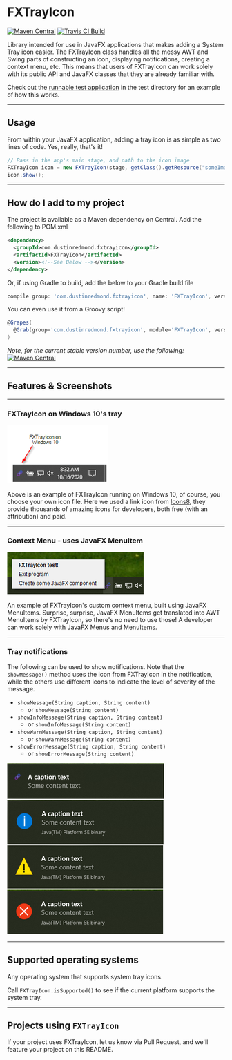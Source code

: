 # FXTrayIcon

[![Maven Central](https://img.shields.io/maven-central/v/com.dustinredmond.fxtrayicon/FXTrayIcon.svg?label=Maven%20Central)](https://search.maven.org/search?q=g:%22com.dustinredmond.fxtrayicon%22%20AND%20a:%22FXTrayIcon%22)
[![Travis CI Build](https://travis-ci.com/dustinkredmond/FXTrayIcon.svg?branch=main)](https://travis-ci.com/dustinkredmond/FXTrayIcon)

Library intended for use in JavaFX applications that makes adding a System Tray icon easier.
The FXTrayIcon class handles all the messy AWT and Swing parts of constructing an icon, 
displaying notifications, creating a context menu, etc. This means that users of FXTrayIcon can
work solely with its public API and JavaFX classes that they are already familiar with.

Check out the [runnable test application](./src/test/java/com/dustinredmond/fxtrayicon/RunnableTest.java) in the test directory for an example of how this works. 

---

## Usage

From within your JavaFX application, adding a tray icon is as simple as two lines of code.
Yes, really, that's it!

```java
// Pass in the app's main stage, and path to the icon image
FXTrayIcon icon = new FXTrayIcon(stage, getClass().getResource("someImageFile.png"));
icon.show();
```

---

## How do I add to my project 

The project is available as a Maven dependency on Central. Add the following to POM.xml

```xml
<dependency>
  <groupId>com.dustinredmond.fxtrayicon</groupId>
  <artifactId>FXTrayIcon</artifactId>
  <version><!--See Below --></version>
</dependency>
```

Or, if using Gradle to build, add the below to your Gradle build file

```groovy
compile group: 'com.dustinredmond.fxtrayicon', name: 'FXTrayIcon', version: '<see below>'
```

You can even use it from a Groovy script!

```groovy
@Grapes(
  @Grab(group='com.dustinredmond.fxtrayicon', module='FXTrayIcon', version='<see below>')
)
```

*Note, for the current stable version number, use the following:*
[![Maven Central](https://img.shields.io/maven-central/v/com.dustinredmond.fxtrayicon/FXTrayIcon.svg?label=Maven%20Central)](https://search.maven.org/search?q=g:%22com.dustinredmond.fxtrayicon%22%20AND%20a:%22FXTrayIcon%22)

---

## Features & Screenshots

---

### FXTrayIcon on Windows 10's tray

![FXTrayIcon example](./img/fxtrayicon-1.png)

Above is an example of FXTrayIcon running on Windows 10, of course, you choose your own icon file.
Here we used a link icon from [Icons8](https://www.icons8.com), they provide thousands of amazing
 icons for developers, both free (with an attribution) and paid.

---

### Context Menu - uses JavaFX MenuItem

![FXTrayIcon menu example](./img/fxtrayicon-2.png)

An example of FXTrayIcon's custom context menu, built using JavaFX MenuItems.
Surprise, surprise, JavaFX MenuItems get translated into AWT MenuItems by FXTrayIcon,
so there's no need to use those! A developer can work solely with JavaFX Menus and MenuItems.

---

### Tray notifications

The following can be used to show notifications. Note that the `showMessage()` method
uses the icon from FXTrayIcon in the notification, while the others use different icons
to indicate the level of severity of the message.
  - `showMessage(String caption, String content)`
    - or `showMessage(String content)`
  - `showInfoMessage(String caption, String content)`
    - or `showInfoMessage(String content)`
  - `showWarnMessage(String caption, String content)`
    - or `showWarnMessage(String content)`
  - `showErrorMessage(String caption, String content)`
    - or `showErrorMessage(String content)`

![showMessage](./img/showDefault.png)
![showInfoMessage](./img/showInfo.png)
![showWarnMessage](./img/showWarn.png)
![showErrorMessage](./img/showError.png)

---

## Supported operating systems

Any operating system that supports system tray icons.

Call `FXTrayIcon.isSupported()` to see if the current platform
supports the system tray.

---

## Projects using `FXTrayIcon`

If your project uses FXTrayIcon, let us know via Pull Request, and we'll feature your project on this README.
